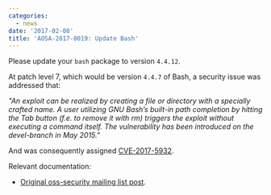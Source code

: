 ```yaml
---
categories:
  - news
date: '2017-02-08'
title: 'AOSA-2017-0019: Update Bash'
---
```



Please update your `bash` package to version `4.4.12`.

At patch level 7, which would be version `4.4.7` of Bash, a security issue was addressed that:

*"An exploit can be realized by creating a file or directory with a specially crafted name. A user utilizing GNU Bash’s built-in path completion by hitting the Tab button (f.e. to remove it with rm) triggers the exploit without executing a command itself. The vulnerability has been introduced on the devel-branch in May 2015."*

And was consequently assigned [CVE-2017-5932](http://www.cve.mitre.org/cgi-bin/cvename.cgi?name=CVE-2017-5932).

Relevant documentation:

- [Original oss-security mailing list post](http://www.openwall.com/lists/oss-security/2017/02/07/9).
